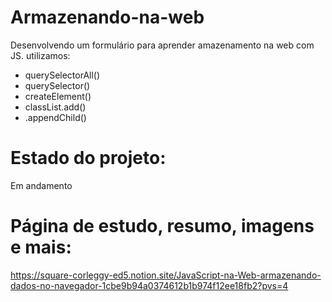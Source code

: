 # Armazenando-na-web

Desenvolvendo um formulário para aprender amazenamento na web com JS. utilizamos:

* querySelectorAll()
* querySelector()
* createElement()
* classList.add()
* .appendChild()

# Estado do projeto:
Em andamento

# Página de estudo, resumo, imagens e mais:
https://square-corleggy-ed5.notion.site/JavaScript-na-Web-armazenando-dados-no-navegador-1cbe9b94a0374612b1b974f12ee18fb2?pvs=4
